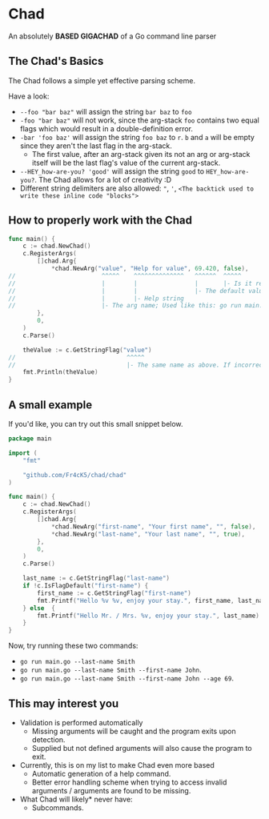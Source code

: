 # Chad
An absolutely **BASED GIGACHAD** of a Go command line parser

## The Chad's Basics
The Chad follows a simple yet effective parsing scheme.

Have a look:
  - `--foo "bar baz"` will assign the string `bar baz` to `foo`
  - `-foo "bar baz"` will not work, since the arg-stack `foo` contains two equal flags which would result in a double-definition error.
  - `-bar 'foo baz'` will assign the string `foo baz` to `r`. `b` and `a` will be empty since they aren't the last flag in the arg-stack.
    - The first value, after an arg-stack given its not an arg or arg-stack itself will be the last flag's value of the current arg-stack.
  - `--HEY_how-are-you? 'good'` will assign the string `good` to `HEY_how-are-you?`. The Chad allows for a lot of creativity :D
  - Different string delimiters are also allowed: `"`, `'`, `<The backtick used to write these inline code "blocks">`

## How to properly work with the Chad
```go
func main() {
    c := chad.NewChad()
    c.RegisterArgs(
        []chad.Arg{
            *chad.NewArg("value", "Help for value", 69.420, false),
//                        ^^^^^    ^^^^^^^^^^^^^^   ^^^^^^  ^^^^^
//                        |        |                |       |- Is it required?
//                        |        |                |- The default value. This can be of any type.
//                        |        |- Help string
//                        |- The arg name; Used like this: go run main.go --value 420.69
        },
        0,
    )
    c.Parse()

    theValue := c.GetStringFlag("value")
//                               ^^^^^
//                               |- The same name as above. If incorrect, the program will exit.
    fmt.Println(theValue)
}
```

## A small example
If you'd like, you can try out this small snippet below.
```go
package main

import (
    "fmt"

    "github.com/Fr4cK5/chad/chad"
)

func main() {
    c := chad.NewChad()
    c.RegisterArgs(
        []chad.Arg{
            *chad.NewArg("first-name", "Your first name", "", false),
            *chad.NewArg("last-name", "Your last name", "", true),
        },
        0,
    )
    c.Parse()

    last_name := c.GetStringFlag("last-name")
    if !c.IsFlagDefault("first-name") {
        first_name := c.GetStringFlag("first-name")
        fmt.Printf("Hello %v %v, enjoy your stay.", first_name, last_name)
    } else  {
        fmt.Printf("Hello Mr. / Mrs. %v, enjoy your stay.", last_name)
    }
}
```
Now, try running these two commands:
  - `go run main.go --last-name Smith`
  - `go run main.go --last-name Smith --first-name John`.
  - `go run main.go --last-name Smith --first-name John --age 69`.

## This may interest you
  - Validation is performed automatically
    - Missing arguments will be caught and the program exits upon detection.
    - Supplied but not defined arguments will also cause the program to exit.
  - Currently, this is on my list to make Chad even more based
    - Automatic generation of a help command.
    - Better error handling scheme when trying to access invalid arguments / arguments are found to be missing.
  - What Chad will likely* never have:
    - Subcommands.
